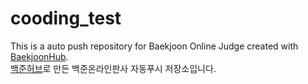 # cooding_test
This is a auto push repository for Baekjoon Online Judge created with [BaekjoonHub](https://github.com/BaekjoonHub/BaekjoonHub).<br>
[백준허브](https://github.com/BaekjoonHub/BaekjoonHub)로 만든 백준온라인판사 자동푸시 저장소입니다.

